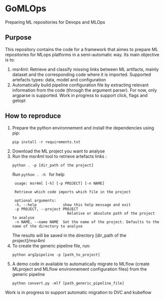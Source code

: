 # GoMLOps
Preparing ML repositories for Devops and MLOps

## Purpose
This repository contains the code for a framework that aimes to prepare ML repositories for MLops platforms in a semi-automatic way.
Its main objective is to:
1) msr4ml: Retrieve and classify missing links between ML artifacts, mainly dataset and the corresponding code where it is imported. Supported artefacts types: data, model and configuration
2) Automatically build pipeline configuration file by extracting relevant information from the code (through the argument parser). For now, only argparse is supported. Work in progress to support click, flags and getopt

## How to reproduce

1) Prepare the python environnement and install the dependencies using pip:
   ```
   pip install -r requirements.txt
   ```
2) Download the ML project you want to analyse
3) Run the msr4ml tool to retrieve artefacts links : 
   ```
   python . -p [dir_path of the project]
   ```
   Run ```python . -h ``` for help
   ```
    usage: msr4ml [-h] [-p PROJECT] [-n NAME]

    Retrieve which code imports which file in the project

    optional arguments:
    -h, --help            show this help message and exit
    -p PROJECT, --project PROJECT
                            Relative or absolute path of the project to analyse
    -n NAME, --name NAME  Set the name of the project. Defaults to the name of the directory to analyse
    ```
    The results will be saved in the directory \[dir_path of the project\]/msr4ml
4) To create the generic pipeline file, run:
     ```
    python arg2pipeline -p [path_to_project]
    ```
5) A demo code in available to automatically migrate to MLflow (create MLproject and MLflow environnement configuration files) from the generic pipeline
     ```
    python convert.py -mlf [path_generic_pipeline_file]
    ```
Work is in progress to support automatic migration to DVC and kubeflow


